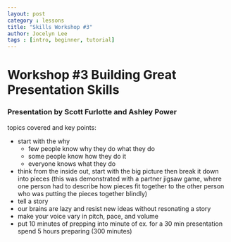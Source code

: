 ```yaml
---
layout: post
category : lessons
title: "Skills Workshop #3"
author: Jocelyn Lee
tags : [intro, beginner, tutorial]
---
```

# Workshop #3 Building Great Presentation Skills

### Presentation by Scott Furlotte and Ashley Power
topics covered and key points:
- start with the why
  - few people know why they do what they do
  - some people know how they do it
  - everyone knows what they do
- think from the inside out, start with the big picture then break it down into pieces (this was demonstrated with a partner jigsaw game, where one person had to describe how pieces fit together to the other person who was putting the pieces together blindly)
- tell a story 
- our brains are lazy and resist new ideas without resonating a story
- make your voice vary in pitch, pace, and volume
- put 10 minutes of prepping into minute of  ex. for a 30 min presentation spend 5 hours preparing (300 minutes) 



 
 
 

